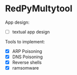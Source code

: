 # RedPyMultytool

App design: 
  * [ ] textual app design

Tools to implement:
  * [x] ARP Poisoning
  * [x] DNS Poisoning
  * [x] Reverse shells
  * [x] ramsomware
